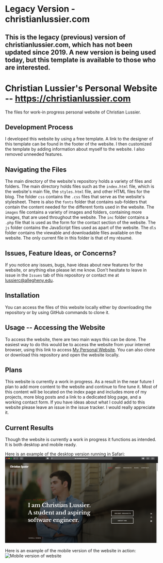 # Legacy Version - christianlussier.com
This is the legacy (previous) version of christianlussier.com, which has not been updated since 2019. A new version is being used today, but this template is available to those who are interested.
---

# Christian Lussier's Personal Website -- https://christianlussier.com
The files for work-in progress personal website of Christian Lussier.

## Development Process
I developed this website by using a free template. A link to the designer of this template can be found in the footer of the website. I then customized the template by adding information about myself to the website. I also removed unneeded features.

## Navigating the Files
The main directory of the website's repository holds a variety of files and folders. The main directory holds files such as the `index.html` file, which is the website's main file, the `styles.html` file, and other HTML files for the blog. The folder `css` contains the `.css` files that serve as the website's stylesheet. There is also the `fonts` folder that contains sub-folders that contain the content needed for the different fonts used in the website. The `images` file contains a variety of images and folders, containing more images, that are used throughout the website. The `inc` folder contains a `.php` file that is used as the form for the contact section of the website. The `js` folder contains the JavaScript files used as apart of the website. The `dls` folder contains the viewable and downloadable files available on the website. The only current file in this folder is that of my résumé.

## Issues, Feature Ideas, or Concerns?
If you notice any issues, bugs, have ideas about new features for the website, or anything else please let me know. Don't hesitate to leave in issue in the `Issues` tab of this repository or contact me at lussierc@allegheny.edu.

## Installation
You can access the files of this website locally either by downloading the repository or by using GitHub commands to clone it.

## Usage -- Accessing the Website
To access the website, there are two main ways this can be done. The easiest way to do this would be to access the website from your internet browser, using this link to access [My Personal Website](https://christianlussier.com). You can also clone or download this repository and open the website locally.

## Plans
This website is currently a work in progress. As a result in the near future I plan to add more content to the website and continue to fine tune it. Most of this content will be located on the index page and includes more of my projects, more blog posts and a link to a dedicated blog page, and a working contact form. If you have  ideas about what I could add to this website please leave an issue in the issue tracker. I would really appreciate it.

## Current Results
Though the website is currently a work in progress it functions as intended. It is both desktop and mobile ready.

Here is an example of the desktop version running in Safari:
![Desktop version of website](docs/readme-images/desktop-homepagetop.png)


Here is an example of the mobile version of the website in action:
![Mobile version of website](docs/readme-images/mobile-homepagetop.PNG)
